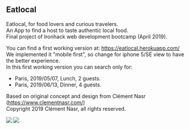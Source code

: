 ## Eatlocal

Eatlocal, for food lovers and curious travelers.  
An App to find a host to taste authentic local food.  
Final project of Ironhack web development bootcamp (April 2019).

You can find a first working version at: https://eatlocal.herokuapp.com/   
We implemented it "mobile first", so change for iphone 5/SE view to have the better experience.  
In this first working version you can search only for:  
- Paris, 2019/05/07, Lunch, 2 guests.  
- Paris, 2019/06/13, Dinner, 4 guests.  

Based on original concept and design from Clément Nasr (https://www.clementnasr.com/)   
Copyright 2019 Clément Nasr, all rights reserved.

<img align="left" src="https://res.cloudinary.com/dl297oyd1/image/upload/v1556483602/Capture_d_e%CC%81cran_2019-04-28_a%CC%80_22.23.43.png" />
<img align="left" src="https://res.cloudinary.com/dl297oyd1/image/upload/v1556483938/Capture_d_e%CC%81cran_2019-04-28_a%CC%80_22.24.36.png" />


